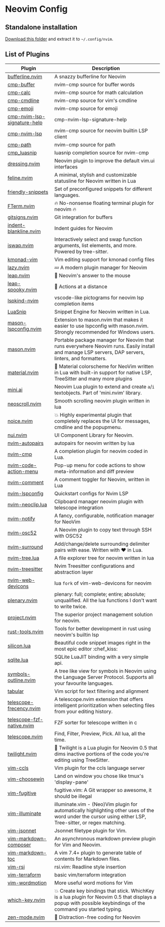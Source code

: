 # Neovim Config

## Standalone installation
[Download this folder](https://downgit.github.io/#/home?url=https://github.com/harshasrisri/dotRC/tree/main/dot/config/nvim) and extract it to `~/.config/nvim`.

## List of Plugins
<!-- `! urls=$(rg -uuIg config url ~/.local/share/nvim/lazy \
                | cut -f 2 -d = | sed -e 's/\.git//g' -e 's/^\ //g' | rg -v jsregexp)` -->
<!-- `> echo -e "| Plugin | Description |\n| -- | -- |" && for url in $urls; do \
            api_url=$(echo $url | awk -F / '{ print $1 "//api." $3 "/repos/" $4 "/" $5 }') ;\
            descr=$(curl $api_url | jq .description | sed -e 's/"//g') ;\
            echo $url | awk -F / '{ print "| [" $5 "](" $0 ") | " descr " | " }' descr="$descr" ;\
        done \
        | sort -f` -->
<!-- BEGIN mdsh -->
| Plugin | Description |
| -- | -- |
| [bufferline.nvim](https://github.com/akinsho/bufferline.nvim) | A snazzy bufferline for Neovim | 
| [cmp-buffer](https://github.com/hrsh7th/cmp-buffer) | nvim-cmp source for buffer words | 
| [cmp-calc](https://github.com/hrsh7th/cmp-calc) | nvim-cmp source for math calculation | 
| [cmp-cmdline](https://github.com/hrsh7th/cmp-cmdline) | nvim-cmp source for vim's cmdline | 
| [cmp-emoji](https://github.com/hrsh7th/cmp-emoji) | nvim-cmp source for emoji | 
| [cmp-nvim-lsp-signature-help](https://github.com/hrsh7th/cmp-nvim-lsp-signature-help) | cmp-nvim-lsp-signature-help | 
| [cmp-nvim-lsp](https://github.com/hrsh7th/cmp-nvim-lsp) | nvim-cmp source for neovim builtin LSP client | 
| [cmp-path](https://github.com/hrsh7th/cmp-path) | nvim-cmp source for path | 
| [cmp_luasnip](https://github.com/saadparwaiz1/cmp_luasnip) | luasnip completion source for nvim-cmp | 
| [dressing.nvim](https://github.com/stevearc/dressing.nvim) | Neovim plugin to improve the default vim.ui interfaces | 
| [feline.nvim](https://github.com/feline-nvim/feline.nvim) | A minimal, stylish and customizable statusline for Neovim written in Lua | 
| [friendly-snippets](https://github.com/rafamadriz/friendly-snippets) | Set of preconfigured snippets for different languages.  | 
| [FTerm.nvim](https://github.com/numtostr/FTerm.nvim) | :fire: No-nonsense floating terminal plugin for neovim :fire: | 
| [gitsigns.nvim](https://github.com/lewis6991/gitsigns.nvim) | Git integration for buffers | 
| [indent-blankline.nvim](https://github.com/lukas-reineke/indent-blankline.nvim) | Indent guides  for Neovim | 
| [iswap.nvim](https://github.com/mizlan/iswap.nvim) | Interactively select and swap function arguments, list elements, and more. Powered by tree-sitter. | 
| [kmonad-vim](https://github.com/kmonad/kmonad-vim) | Vim editing support for kmonad config files | 
| [lazy.nvim](https://github.com/folke/lazy.nvim) | 💤 A modern plugin manager for Neovim | 
| [leap.nvim](https://github.com/ggandor/leap.nvim) | 🦘 Neovim's answer to the mouse | 
| [leap-spooky.nvim](https://github.com/ggandor/leap-spooky.nvim) | 👻 Actions at a distance | 
| [lspkind-nvim](https://github.com/onsails/lspkind-nvim) | vscode-like pictograms for neovim lsp completion items | 
| [LuaSnip](https://github.com/L3MON4D3/LuaSnip) | Snippet Engine for Neovim written in Lua. | 
| [mason-lspconfig.nvim](https://github.com/williamboman/mason-lspconfig.nvim) | Extension to mason.nvim that makes it easier to use lspconfig with mason.nvim. Strongly recommended for Windows users. | 
| [mason.nvim](https://github.com/williamboman/mason.nvim) | Portable package manager for Neovim that runs everywhere Neovim runs. Easily install and manage LSP servers, DAP servers, linters, and formatters. | 
| [material.nvim](https://github.com/marko-cerovac/material.nvim) | :trident: Material colorscheme for NeoVim written in Lua with built-in support for native LSP, TreeSitter and many more plugins | 
| [mini.ai](https://github.com/echasnovski/mini.ai) | Neovim Lua plugin to extend and create `a`/`i` textobjects. Part of 'mini.nvim' library. | 
| [neoscroll.nvim](https://github.com/karb94/neoscroll.nvim) | Smooth scrolling neovim plugin written in lua | 
| [noice.nvim](https://github.com/folke/noice.nvim) | 💥 Highly experimental plugin that completely replaces the UI for messages, cmdline and the popupmenu. | 
| [nui.nvim](https://github.com/MunifTanjim/nui.nvim) | UI Component Library for Neovim. | 
| [nvim-autopairs](https://github.com/windwp/nvim-autopairs) | autopairs for neovim written by lua | 
| [nvim-cmp](https://github.com/hrsh7th/nvim-cmp) | A completion plugin for neovim coded in Lua. | 
| [nvim-code-action-menu](https://github.com/weilbith/nvim-code-action-menu) | Pop-up menu for code actions to show meta-information and diff preview | 
| [nvim-comment](https://github.com/terrortylor/nvim-comment) | A comment toggler for Neovim, written in Lua | 
| [nvim-lspconfig](https://github.com/neovim/nvim-lspconfig) | Quickstart configs for Nvim LSP | 
| [nvim-neoclip.lua](https://github.com/AckslD/nvim-neoclip.lua) | Clipboard manager neovim plugin with telescope integration | 
| [nvim-notify](https://github.com/rcarriga/nvim-notify) | A fancy, configurable, notification manager for NeoVim | 
| [nvim-osc52](https://github.com/ojroques/nvim-osc52) | A Neovim plugin to copy text through SSH with OSC52 | 
| [nvim-surround](https://github.com/kylechui/nvim-surround) | Add/change/delete surrounding delimiter pairs with ease. Written with :heart: in Lua. | 
| [nvim-tree.lua](https://github.com/nvim-tree/nvim-tree.lua) | A file explorer tree for neovim written in lua | 
| [nvim-treesitter](https://github.com/nvim-treesitter/nvim-treesitter) | Nvim Treesitter configurations and abstraction layer | 
| [nvim-web-devicons](https://github.com/nvim-tree/nvim-web-devicons) | lua `fork` of vim-web-devicons for neovim | 
| [plenary.nvim](https://github.com/nvim-lua/plenary.nvim) | plenary: full; complete; entire; absolute; unqualified. All the lua functions I don't want to write twice. | 
| [project.nvim](https://github.com/ahmedkhalf/project.nvim) | The superior project management solution for neovim. | 
| [rust-tools.nvim](https://github.com/simrat39/rust-tools.nvim) | Tools for better development in rust using neovim's builtin lsp | 
| [silicon.lua](https://github.com/narutoxy/silicon.lua) | Beautiful code snippet images right in the most epic editor :chef_kiss: | 
| [sqlite.lua](https://github.com/tami5/sqlite.lua) | SQLite LuaJIT binding with a very simple api. | 
| [symbols-outline.nvim](https://github.com/simrat39/symbols-outline.nvim) | A tree like view for symbols in Neovim using the Language Server Protocol. Supports all your favourite languages. | 
| [tabular](https://github.com/godlygeek/tabular) | Vim script for text filtering and alignment | 
| [telescope-frecency.nvim](https://github.com/nvim-telescope/telescope-frecency.nvim) | A telescope.nvim extension that offers intelligent prioritization when selecting files from your editing history. | 
| [telescope-fzf-native.nvim](https://github.com/nvim-telescope/telescope-fzf-native.nvim) | FZF sorter for telescope written in c | 
| [telescope.nvim](https://github.com/nvim-telescope/telescope.nvim) | Find, Filter, Preview, Pick. All lua, all the time. | 
| [twilight.nvim](https://github.com/folke/twilight.nvim) | 🌅  Twilight is a Lua plugin for Neovim 0.5 that dims inactive portions of the code you're editing using TreeSitter. | 
| [vim-ccls](https://github.com/m-pilia/vim-ccls) | Vim plugin for the ccls language server | 
| [vim-choosewin](https://github.com/t9md/vim-choosewin) | Land on window you chose like tmux's 'display-pane' | 
| [vim-fugitive](https://github.com/tpope/vim-fugitive) | fugitive.vim: A Git wrapper so awesome, it should be illegal | 
| [vim-illuminate](https://github.com/Rrethy/vim-illuminate) | illuminate.vim - (Neo)Vim plugin for automatically highlighting other uses of the word under the cursor using either LSP, Tree-sitter, or regex matching. | 
| [vim-jsonnet](https://github.com/google/vim-jsonnet) | Jsonnet filetype plugin for Vim. | 
| [vim-markdown-composer](https://github.com/euclio/vim-markdown-composer) | An asynchronous markdown preview plugin for Vim and Neovim. | 
| [vim-markdown-toc](https://github.com/mzlogin/vim-markdown-toc) | A vim 7.4+ plugin to generate table of contents for Markdown files. | 
| [vim-rsi](https://github.com/tpope/vim-rsi) | rsi.vim: Readline style insertion | 
| [vim-terraform](https://github.com/hashivim/vim-terraform) | basic vim/terraform integration | 
| [vim-wordmotion](https://github.com/chaoren/vim-wordmotion) | More useful word motions for Vim | 
| [which-key.nvim](https://github.com/folke/which-key.nvim) | 💥   Create key bindings that stick. WhichKey is a lua plugin for Neovim 0.5 that displays a popup with possible keybindings of the command you started typing. | 
| [zen-mode.nvim](https://github.com/folke/zen-mode.nvim) | 🧘  Distraction-free coding for Neovim | 
<!-- END mdsh -->
